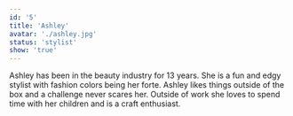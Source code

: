 ```yaml
---
id: '5'
title: 'Ashley'
avatar: './ashley.jpg'
status: 'stylist'
show: 'true'
---
```


Ashley has been in the beauty industry for 13 years. She is a fun and edgy stylist with fashion colors being her forte. Ashley likes things outside of the box and a challenge never scares her. Outside of work she loves to spend time with her children and is a craft enthusiast.
